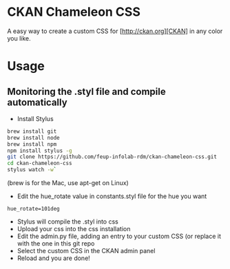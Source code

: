 # CKAN Chameleon CSS
A easy way to create a custom CSS for [http://ckan.org][CKAN] in any color you like.

# Usage

## Monitoring the .styl file and compile automatically

- Install Stylus
```bash
brew install git
brew install node
brew install npm
npm install stylus -g
git clone https://github.com/feup-infolab-rdm/ckan-chameleon-css.git
cd ckan-chameleon-css
stylus watch -w`
```
(brew is for the Mac, use apt-get on Linux)

- Edit the hue_rotate value in constants.styl file for the hue you want
```stylus
hue_rotate=101deg
```

- Stylus will compile the .styl into css
- Upload your css into the css installation
- Edit the admin.py file, adding an entry to your custom CSS (or replace it with the one in this git repo
- Select the custom CSS in the CKAN admin panel
- Reload and you are done!

